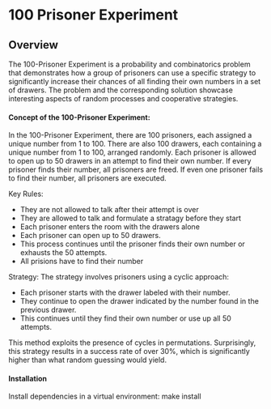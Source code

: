 # 100 Prisoner Experiment 

## Overview
The 100-Prisoner Experiment is a probability and combinatorics problem that demonstrates how a group of prisoners can use a specific strategy to significantly increase their chances of all finding their own numbers in a set of drawers. The problem and the corresponding solution showcase interesting aspects of random processes and cooperative strategies.

#### Concept of the 100-Prisoner Experiment:
In the 100-Prisoner Experiment, there are 100 prisoners, each assigned a unique number from 1 to 100. There are also 100 drawers, each containing a unique number from 1 to 100, arranged randomly. Each prisoner is allowed to open up to 50 drawers in an attempt to find their own number. If every prisoner finds their number, all prisoners are freed. If even one prisoner fails to find their number, all prisoners are executed.

Key Rules:
- They are not allowed to talk after their attempt is over
- They are allowed to talk and formulate a stratagy before they start
- Each prisoner enters the room with the drawers alone
- Each prisoner can open up to 50 drawers.
- This process continues until the prisoner finds their own number or exhausts the 50 attempts.
- All prisions have to find their number

Strategy:
The strategy involves prisoners using a cyclic approach:
- Each prisoner starts with the drawer labeled with their number.
- They continue to open the drawer indicated by the number found in the previous drawer.
- This continues until they find their own number or use up all 50 attempts.

This method exploits the presence of cycles in permutations. Surprisingly, this strategy results in a success rate of over 30%, which is significantly higher than what random guessing would yield.

#### Installation
Install dependencies in a virtual environment:
    make install


